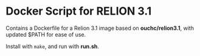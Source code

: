 # Docker Script for RELION 3.1

Contains a Dockerfile for a Relion 3.1 image based on **ouchc/relion3.1**, with updated $PATH for ease of use.

Install with `make`, and run with **run.sh**.
